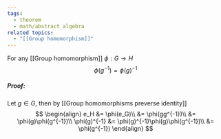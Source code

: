 ```yaml
---
tags:
  - theorem
  - math/abstract_algebra
related topics:
  - "[[Group homomorphism]]"
---
```

For any [[Group homomorphism]] $\phi:G\to H$$$
	\phi(g^{-1})=\phi(g)^{-1}
$$
##### Proof:
Let $g\in G$, then by [[Group homomorphisms preverse identity]]$$
\begin{align}
	e_H &= \phi(e_G)\\
	&= \phi(gg^{-1})\\
	&= \phi(g)\phi(g^{-1})\\
	\phi(g)^{-1} &= \phi(g)^{-1}\phi(g)\phi(g^{-1})\\
	&= \phi(g^{-1})
\end{align}
$$